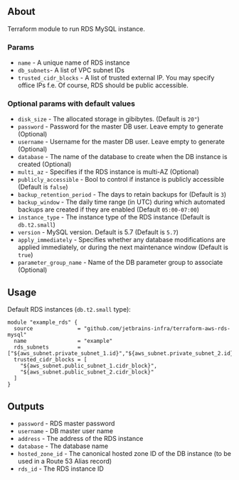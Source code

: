 ## About
Terraform module to run RDS MySQL instance. 


### Params 
* `name` - A unique name of RDS instance
* `db_subnets`- A list of VPC subnet IDs
* `trusted_cidr_blocks` - A list of trusted external IP. You may specify office IPs f.e. Of course, RDS should be public accessible.

### Optional params with default values
* `disk_size` - The allocated storage in gibibytes. (Default is `20"`)
* `password` - Password for the master DB user. Leave empty to generate (Optional)
* `username` - Username for the master DB user. Leave empty to generate (Optional)
* `database` - The name of the database to create when the DB instance is created (Optional)
* `multi_az` - Specifies if the RDS instance is multi-AZ (Optional)
* `publicly_accessible` - Bool to control if instance is publicly accessible (Default is `false`)
* `backup_retention_period` - The days to retain backups for (Default is `3`)
* `backup_window` - The daily time range (in UTC) during which automated backups are created if they are enabled (Default `05:00-07:00`)
* `instance_type` - The instance type of the RDS instance (Default is `db.t2.small`)
* `version` - MySQL version. Default is 5.7 (Default is `5.7`)
* `apply_immediately` - Specifies whether any database modifications are applied immediately, or during the next maintenance window (Default is `true`)
* `parameter_group_name` - Name of the DB parameter group to associate (Optional)

## Usage

Default RDS instances (`db.t2.small` type):
```
module "example_rds" {
  source              = "github.com/jetbrains-infra/terraform-aws-rds-mysql"
  name                = "example"
  rds_subnets         = ["${aws_subnet.private_subnet_1.id}","${aws_subnet.private_subnet_2.id}"]
  trusted_cidr_blocks = [
    "${aws_subnet.public_subnet_1.cidr_block}",
    "${aws_subnet.public_subnet_2.cidr_block}"
  ]
}
```

## Outputs

* `password` - RDS master password
* `username` - DB master user name
* `address` - The address of the RDS instance
* `database` - The database name
* `hosted_zone_id` - The canonical hosted zone ID of the DB instance (to be used in a Route 53 Alias record)
* `rds_id` - The RDS instance ID